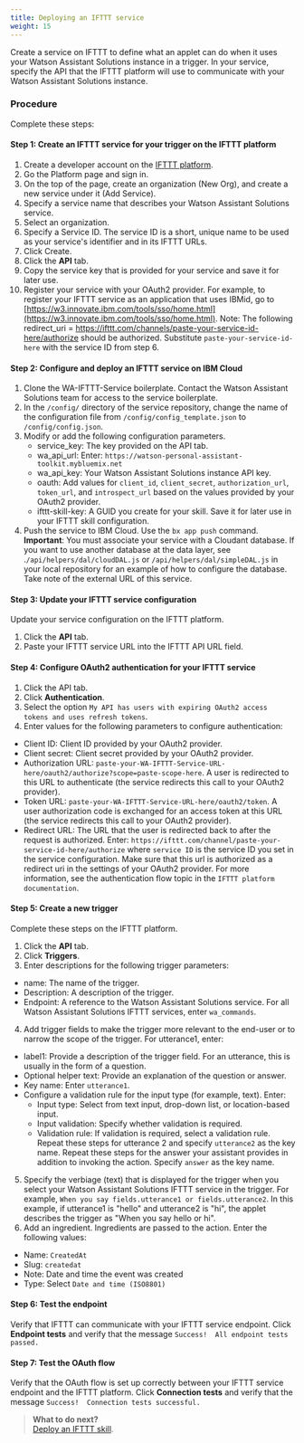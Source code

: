 ```yaml
---
title: Deploying an IFTTT service
weight: 15
---
```

Create a service on IFTTT to define what an applet can do when it uses your Watson Assistant Solutions instance in a trigger. In your service, specify the API that the IFTTT platform will use to communicate with your Watson Assistant Solutions instance.

### Procedure
Complete these steps:

#### Step 1: Create an IFTTT service for your trigger on the IFTTT platform
1. Create a developer account on the [IFTTT platform](https://platform.ifttt.com/platform_sign_up).
2. Go the Platform page and sign in.
3. On the top of the page, create an organization (New Org), and create a new service under it (Add Service).
4. Specify a service name that describes your Watson Assistant Solutions service.
5. Select an organization.
6. Specify a Service ID. The service ID is a short, unique name to be used as your service's identifier and in its IFTTT URLs.
8. Click Create.
9. Click the **API** tab.
10. Copy the service key that is provided for your service and save it for later use.
11. Register your service with your OAuth2 provider.  For example, to register your IFTTT service as an application that uses IBMid, go to [https://w3.innovate.ibm.com/tools/sso/home.html](https://w3.innovate.ibm.com/tools/sso/home.html). Note: The following redirect_uri = https://ifttt.com/channels/paste-your-service-id-here/authorize should be authorized. Substitute `paste-your-service-id-here` with the service ID from step 6.

#### Step 2: Configure and deploy an IFTTT service on IBM Cloud
1. Clone the WA-IFTTT-Service boilerplate.  Contact the Watson Assistant Solutions team for access to the service boilerplate.
2. In the `/config/` directory of the service repository, change the name of the configuration file from `/config/config_template.json` to `/config/config.json`.
3. Modify or add the following configuration parameters.
   - service_key: The key provided on the API tab.
   - wa_api_url: Enter: `https://watson-personal-assistant-toolkit.mybluemix.net`
   - wa_api_key: Your Watson Assistant Solutions instance API key.
   - oauth: Add values for `client_id`, `client_secret`, `authorization_url`,` token_url`, and `introspect_url` based on the values provided by your OAuth2 provider.
   - ifttt-skill-key: A GUID you create for your skill. Save it for later use in your IFTTT skill configuration.
4. Push the service to IBM Cloud. Use the ```bx app push``` command.
  **Important**:  You  must associate your service with a Cloudant database.  If you want to use another database at the data layer, see .`/api/helpers/dal/cloudDAL.js` or `/api/helpers/dal/simpleDAL.js` in your local repository for an example of how to configure the database.  Take note of the external URL of this service.

#### Step 3: Update your  IFTTT service configuration
Update your service configuration on the IFTTT platform.
1. Click the **API** tab.
2. Paste your IFTTT service URL into the IFTTT API URL field.

#### Step 4: Configure OAuth2 authentication for your IFTTT service
1. Click the API tab.
2. Click **Authentication**.
3. Select the option `My API has users with expiring OAuth2 access tokens and uses refresh tokens`.
4. Enter values for the following parameters to configure authentication:
  - Client ID:  Client ID provided by your OAuth2 provider.
  - Client secret: Client secret provided by your OAuth2 provider.
  - Authorization URL: `paste-your-WA-IFTTT-Service-URL-here/oauth2/authorize?scope=paste-scope-here`. A user is redirected to this URL to authenticate (the service redirects this call to your OAuth2 provider).
  - Token URL:  `paste-your-WA-IFTTT-Service-URL-here/oauth2/token`. A user authorization code is exchanged for an access token at this URL (the service redirects this call to your OAuth2 provider).
  - Redirect URL: The URL that the user is redirected back to after the request is authorized.  Enter: `https://ifttt.com/channel/paste-your-service-id-here/authorize`
where `service ID` is the service ID you set in the service configuration.
Make sure that this url is authorized as a redirect uri in the settings of your OAuth2 provider.
For more information, see the authentication flow topic in the `IFTTT platform documentation`.

#### Step 5: Create a new trigger
Complete these steps on the IFTTT platform.
1. Click the **API** tab.
2. Click **Triggers**.
3. Enter descriptions for the following trigger parameters:
  - name: The name of the trigger.
  - Description: A description of the trigger.
  - Endpoint: A reference to the Watson Assistant Solutions service.  For all Watson Assistant Solutions IFTTT services, enter `wa_commands`.
4.  Add trigger fields to make the trigger more relevant to the end-user or to narrow the scope of the trigger.  For utterance1, enter:
  - label1: Provide a description of the trigger field. For an utterance, this is usually in the form of a question.
  - Optional helper text: Provide an explanation of the question or answer.
  - Key name: Enter `utterance1`.
  - Configure a validation rule for the input type (for example, text). Enter:
    - Input type: Select from text input, drop-down list, or location-based input.
    - Input validation: Specify whether validation is required.
    - Validation rule:  If validation is required, select a validation rule.
  Repeat these steps for utterance 2 and specify `utterance2` as the key name.
  Repeat these steps for the answer your assistant provides in addition to invoking the action.   Specify `answer` as the key name.
5. Specify the verbiage (text) that is displayed for the trigger when you select your Watson Assistant Solutions IFTTT service in the trigger.  For example,
`When you say fields.utterance1 or fields.utterance2`.
In this example, if utterance1 is "hello" and utterance2 is "hi", the applet describes the trigger as "When you say hello or hi".
6. Add an ingredient. Ingredients are passed to the action.  Enter the following values:
  - Name: `CreatedAt`
  - Slug: `createdat`
  - Note: Date and time the event was created
  - Type: Select `Date and time (ISO8801)`

#### Step 6: Test the endpoint
Verify that IFTTT can communicate with your IFTTT service endpoint. Click **Endpoint tests** and verify that the message
`Success!  All endpoint tests passed.`


#### Step 7: Test the OAuth flow
Verify that the OAuth flow is set up correctly between your IFTTT service endpoint and the IFTTT platform.  Click **Connection tests** and verify that the message `Success!  Connection tests successful.`

> **What to do next?**<br/>
[Deploy an IFTTT skill]({{site.baseurl}}/ifttt/create_ifttt_skill).
